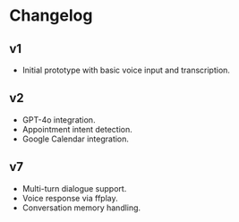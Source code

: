 # Changelog

## v1
- Initial prototype with basic voice input and transcription.

## v2
- GPT-4o integration.
- Appointment intent detection.
- Google Calendar integration.

## v7
- Multi-turn dialogue support.
- Voice response via ffplay.
- Conversation memory handling.
